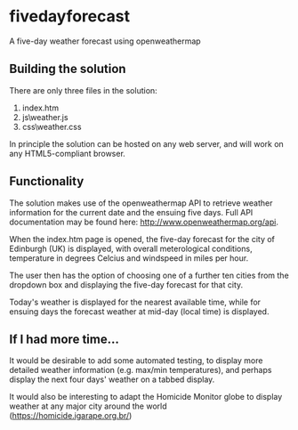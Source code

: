 # fivedayforecast
A five-day weather forecast using openweathermap

## Building the solution

There are only three files in the solution:
1. index.htm
2. js\weather.js
3. css\weather.css

In principle the solution can be hosted on any web server, and will work on any HTML5-compliant browser.

## Functionality

The solution makes use of the openweathermap API to retrieve weather information for the current date and the ensuing five days. Full API documentation may be found here: http://www.openweathermap.org/api.

When the index.htm page is opened, the five-day forecast for the city of Edinburgh (UK) is displayed, with overall meterological conditions, temperature in degrees Celcius and windspeed in miles per hour.

The user then has the option of choosing one of a further ten cities from the dropdown box and displaying the five-day forecast for that city.

Today's weather is displayed for the nearest available time, while for ensuing days the forecast weather at mid-day (local time) is displayed.

## If I had more time...

It would be desirable to add some automated testing, to display more detailed weather information (e.g. max/min temperatures), and perhaps display the next four days' weather on a tabbed display.

It would also be interesting to adapt the Homicide Monitor globe to display weather at any major city around the world (https://homicide.igarape.org.br/)

